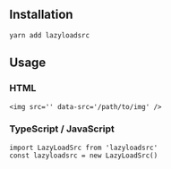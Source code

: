 ## Installation

```
yarn add lazyloadsrc
```

## Usage

### HTML

```
<img src='' data-src='/path/to/img' />
```

### TypeScript / JavaScript

```
import LazyLoadSrc from 'lazyloadsrc'
const lazyloadsrc = new LazyLoadSrc()
```
